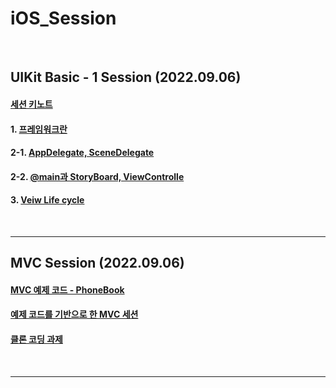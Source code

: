 # iOS_Session


<br>

## UIKit Basic - 1 Session  (2022.09.06)

#### [세션 키노트](https://github.com/feldblume5263/iOS_Session/blob/main/220906-Session1.pdf)

#### 1. [프레임워크란](https://github.com/feldblume5263/iOS_Session/blob/main/1.Basic_Session_1/1.%20Framework.md)

#### 2-1. [AppDelegate, SceneDelegate](https://github.com/feldblume5263/iOS_Session/blob/main/1.Basic_Session_1/2-1.%20UIkit%EA%B5%AC%EC%84%B1.md)

#### 2-2. [@main과 StoryBoard, ViewControlle](https://github.com/feldblume5263/iOS_Session/blob/main/1.Basic_Session_1/2-2.%20UIkit%EA%B5%AC%EC%84%B1.md)

#### 3. [Veiw Life cycle](https://github.com/feldblume5263/iOS_Session/blob/main/1.Basic_Session_1/3.%20View%20LifeCycle.md)

<br>

----

## MVC Session  (2022.09.06)

#### [MVC 예제 코드 - PhoneBook](https://github.com/feldblume5263/iOS_Session/tree/main/2.MVC-Session)

#### [예제 코드를 기반으로 한 MVC 세션](https://github.com/feldblume5263/iOS_Session/blob/main/2.MVC-Session/MVC_Session_Script.md)

#### [클론 코딩 과제](https://github.com/feldblume5263/iOS_Session/blob/main/2.MVC-Session/Assignment.md)

<br>

----
